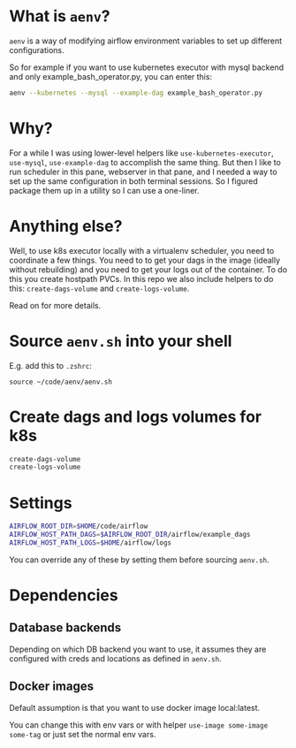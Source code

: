 # What is `aenv`?

`aenv` is a way of modifying airflow environment variables to set up different configurations.

So for example if you want to use kubernetes executor with mysql backend and only example_bash_operator.py, you can enter this:

```bash
aenv --kubernetes --mysql --example-dag example_bash_operator.py
```

# Why?

For a while I was using lower-level helpers like `use-kubernetes-executor`, `use-mysql`, `use-example-dag` to accomplish the same thing.  But then I like to run scheduler in this pane, webserver in that pane, and I needed a way to set up the same configuration in both terminal sessions.  So I figured package them up in a utility so I can use a one-liner.

# Anything else?

Well, to use k8s executor locally with a virtualenv scheduler, you need to coordinate a few things.  You need to to get your dags in the image (ideally without rebuilding) and you need to get your logs out of the container.  To do this you create hostpath PVCs. In this repo we also include helpers to do this: `create-dags-volume` and `create-logs-volume`.

Read on for more details.

# Source `aenv.sh` into your shell

E.g. add this to `.zshrc`:

```shell
source ~/code/aenv/aenv.sh
```

# Create dags and logs volumes for k8s

```bash
create-dags-volume
create-logs-volume
```

# Settings

```bash
AIRFLOW_ROOT_DIR=$HOME/code/airflow
AIRFLOW_HOST_PATH_DAGS=$AIRFLOW_ROOT_DIR/airflow/example_dags
AIRFLOW_HOST_PATH_LOGS=$HOME/airflow/logs
```

You can override any of these by setting them before sourcing `aenv.sh`.

# Dependencies

## Database backends

Depending on which DB backend you want to use, it assumes they are configured with creds and locations as defined in `aenv.sh`.

## Docker images

Default assumption is that you want to use docker image local:latest.

You can change this with env vars or with helper `use-image some-image some-tag` or just set the normal env vars.
